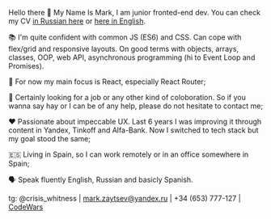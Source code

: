 Hello there 👋
My Name Is Mark, I am junior fronted-end dev. You can check my CV [in Russian here]([url](https://career.habr.com/narshas)) or [here in English]([url](https://pricey-stage-004.notion.site/Mark-Zaitsev-junior-front-end-8d7b509816e64032b93b35692611f93f)).

📚 I'm quite confident with common JS (ES6) and CSS. Can cope with flex/grid and responsive layouts. On good terms with objects, arrays, classes, OOP, web API, asynchronous programming (hi to Event Loop and Promises).

🎯 For now my main focus is React, especially React Router;

🤝 Certainly looking for a job or any other kind of coloboration. So if you wanna say hay or I can be of any help, 
please do not hesitate to contact me;

♥️ Passionate about impeccable UX. Last 6 years I was improving it through content in Yandex, Tinkoff and Alfa-Bank. 
Now I switched to tech stack but my goal stood the same;

🇪🇸 Living in Spain, so I can work remotely or in an office somewhere in Spain;

🗣️ Speak fluently English, Russian and basicly Spanish.

tg: @crisis_whitness | mark.zaytsev@yandex.ru | +34 (653) 777-127 | [CodeWars]([url](https://www.codewars.com/users/Narshas))
